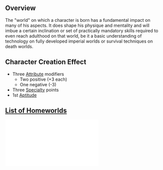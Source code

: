 ## Overview
The "world" on which a character is born has a fundamental impact on many of his aspects. It does shape his physique and mentality and will imbue a certain inclination or set of practically mandatory skills required to even reach adulthood on that world, be it a basic understanding of technology on fully developed imperial worlds or survival techniques on death worlds.

## Character Creation Effect
* Three [Attribute](</CoreSystem/Attribute.md>) modifiers
  * Two positive (+3 each) 
  * One negative (-3)
* Three [Specialty](</SkillSystem/Specialties/Specialty.md>) points
* 1st [Aptitude](/LevelUp/Aptitudes.md>)

## [List of Homeworlds](</LifePath/Homeworld/List%20of%20Homeworlds.md>)
![](</LifePath/Homeworld/List%20of%20Homeworlds.md>)
